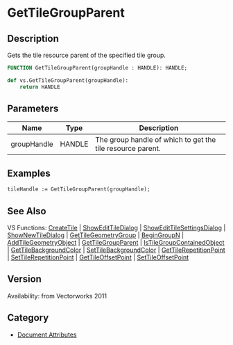 # GetTileGroupParent

## Description
Gets the tile resource parent of the specified tile group.

```pascal
FUNCTION GetTileGroupParent(groupHandle : HANDLE): HANDLE;
```

```python
def vs.GetTileGroupParent(groupHandle):
    return HANDLE
```

## Parameters
|Name|Type|Description|
|---|---|---|
|groupHandle|HANDLE|The group handle of which to get the tile resource parent.|

## Examples
```pascal
tileHandle := GetTileGroupParent(groupHandle);
```

## See Also
VS Functions:
[CreateTile](CreateTile.md) 
| [ShowEditTileDialog](ShowEditTileDialog.md) 
| [ShowEditTileSettingsDialog](ShowEditTileSettingsDialog.md) 
| [ShowNewTileDialog](ShowNewTileDialog.md) 
| [GetTileGeometryGroup](GetTileGeometryGroup.md) 
| [BeginGroupN](BeginGroupN.md) 
| [AddTileGeometryObject](AddTileGeometryObject.md) 
| [GetTileGroupParent](GetTileGroupParent.md) 
| [IsTileGroupContainedObject](IsTileGroupContainedObject.md) 
| [GetTileBackgroundColor](GetTileBackgroundColor.md) 
| [SetTileBackgroundColor](SetTileBackgroundColor.md) 
| [GetTileRepetitionPoint](GetTileRepetitionPoint.md) 
| [SetTileRepetitionPoint](SetTileRepetitionPoint.md) 
| [GetTileOffsetPoint](GetTileOffsetPoint.md) 
| [SetTileOffsetPoint](SetTileOffsetPoint.md)

## Version
Availability: from Vectorworks 2011

## Category
* [Document Attributes](../Categories/Document%20Attributes.md)
